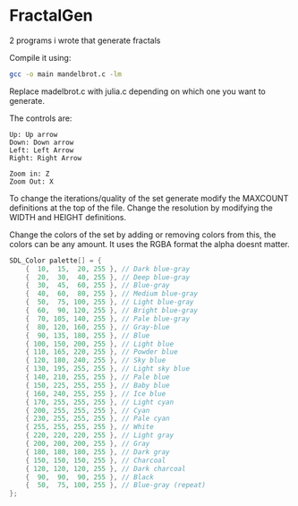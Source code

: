 # FractalGen
2 programs i wrote that generate fractals

Compile it using:

```bash
gcc -o main mandelbrot.c -lm
```
Replace madelbrot.c with julia.c depending on which one you want to generate.

The controls are:

```
Up: Up arrow
Down: Down arrow
Left: Left Arrow
Right: Right Arrow

Zoom in: Z
Zoom Out: X
```

To change the iterations/quality of the set generate modify the MAXCOUNT definitions at the top of the file.
Change the resolution by modifying the WIDTH and HEIGHT definitions.

Change the colors of the set by adding or removing colors from this, the colors can be any amount. It uses the RGBA format the alpha doesnt matter.

```c
SDL_Color palette[] = {
    {  10,  15,  20, 255 }, // Dark blue-gray
    {  20,  30,  40, 255 }, // Deep blue-gray
    {  30,  45,  60, 255 }, // Blue-gray
    {  40,  60,  80, 255 }, // Medium blue-gray
    {  50,  75, 100, 255 }, // Light blue-gray
    {  60,  90, 120, 255 }, // Bright blue-gray
    {  70, 105, 140, 255 }, // Pale blue-gray
    {  80, 120, 160, 255 }, // Gray-blue
    {  90, 135, 180, 255 }, // Blue
    { 100, 150, 200, 255 }, // Light blue
    { 110, 165, 220, 255 }, // Powder blue
    { 120, 180, 240, 255 }, // Sky blue
    { 130, 195, 255, 255 }, // Light sky blue
    { 140, 210, 255, 255 }, // Pale blue
    { 150, 225, 255, 255 }, // Baby blue
    { 160, 240, 255, 255 }, // Ice blue
    { 170, 255, 255, 255 }, // Light cyan
    { 200, 255, 255, 255 }, // Cyan
    { 230, 255, 255, 255 }, // Pale cyan
    { 255, 255, 255, 255 }, // White
    { 220, 220, 220, 255 }, // Light gray
    { 200, 200, 200, 255 }, // Gray
    { 180, 180, 180, 255 }, // Dark gray
    { 150, 150, 150, 255 }, // Charcoal
    { 120, 120, 120, 255 }, // Dark charcoal
    {  90,  90,  90, 255 }, // Black
    {  50,  75, 100, 255 }, // Blue-gray (repeat)
};
```
